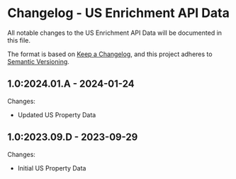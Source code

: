 # Changelog - US Enrichment API Data

All notable changes to the US Enrichment API Data will be documented in this file.

The format is based on [Keep a Changelog](https://keepachangelog.com/en/1.0.0/), and this project adheres to [Semantic Versioning](https://semver.org/spec/v2.0.0.html).


## 1.0:2024.01.A - 2024-01-24

Changes:

- Updated US Property Data


## 1.0:2023.09.D - 2023-09-29

Changes:

- Initial US Property Data


